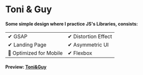 # Toni & Guy

#### Some simple design where I practice JS's Libraries, consists:  

<table border="0">
 <tr>
    <td>✔ GSAP</td>
    <td>✔ Distortion Effect</td>
 </tr>
 <tr>
    <td>✔ Landing Page</td>
    <td>✔ Asymmetric UI</td>
 </tr>
  <tr>
    <td>🚫 Optimized for Mobile</td>
    <td>✔ Flexbox</td>
 </tr>
</table>

#### Preview: [Toni&Guy](https://tgy.netlify.app/)
